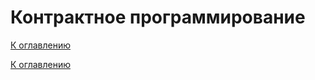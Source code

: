 # Контрактное программирование

<!--

-->

[К оглавлению](../README.md)



[К оглавлению](../README.md)
